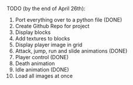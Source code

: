 TODO (by the end of April 26th):
1. Port everything over to a python file (DONE)
2. Create Github Repo for project   
3. Display blocks
4. Add textures to blocks
5. Display player image in grid
6. Attack, jump, run and slide animations (DONE)
7. Player control (DONE)
8. Death animation
9. Idle animation (DONE)
10. Load all images at once

